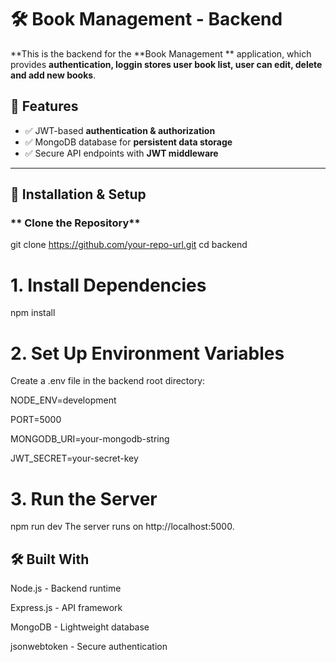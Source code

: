 # 🛠️ Book Management - Backend

**This is the backend for the **Book Management ** application, which provides **authentication, loggin stores user book list, user can edit, delete and add new books**.

## 📌 Features
- ✅ JWT-based **authentication & authorization**
- ✅ MongoDB database for **persistent data storage**
- ✅ Secure API endpoints with **JWT middleware**

---

## 🚀 Installation & Setup

### **  Clone the Repository**
git clone https://github.com/your-repo-url.git
cd backend

# 1. Install Dependencies
npm install

# 2. Set Up Environment Variables
Create a .env file in the backend root directory:

NODE_ENV=development

PORT=5000

MONGODB_URI=your-mongodb-string

JWT_SECRET=your-secret-key

# 3. Run the Server
npm run dev
The server runs on http://localhost:5000.

## 🛠 Built With
Node.js - Backend runtime

Express.js - API framework

MongoDB - Lightweight database

jsonwebtoken - Secure authentication
